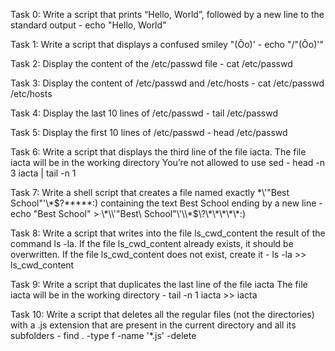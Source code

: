 Task 0: Write a script that prints “Hello, World”, followed by a new line to the standard output - echo "Hello, World"

Task 1: Write a script that displays a confused smiley "(Ôo)' - echo "/"(Ôo)'"

Task 2: Display the content of the /etc/passwd file - cat /etc/passwd

Task 3: Display the content of /etc/passwd and /etc/hosts - cat /etc/passwd /etc/hosts

Task 4: Display the last 10 lines of /etc/passwd - tail /etc/passwd

Task 5: Display the first 10 lines of /etc/passwd - head /etc/passwd

Task 6: Write a script that displays the third line of the file iacta.
The file iacta will be in the working directory
You’re not allowed to use sed - head -n 3 iacta | tail -n 1

Task 7: Write a shell script that creates a file named exactly \*\\'"Best School"\'\\*$\?\*\*\*\*\*:) containing the text Best School ending by a new line - echo "Best School" > \\\*\\\\\'\"Best\ School\"\\\'\\\\\*\$\\\?\\\*\\\*\\\*\\\*\\\*\:\)

Task 8: Write a script that writes into the file ls_cwd_content the result of the command ls -la. If the file ls_cwd_content already exists, it should be overwritten. If the file ls_cwd_content does not exist, create it - ls -la >> ls_cwd_content

Task 9: Write a script that duplicates the last line of the file iacta
The file iacta will be in the working directory - tail -n 1 iacta >> iacta

Task 10: Write a script that deletes all the regular files (not the directories) with a .js extension that are present in the current directory and all its subfolders - find . -type f -name '*.js' -delete
